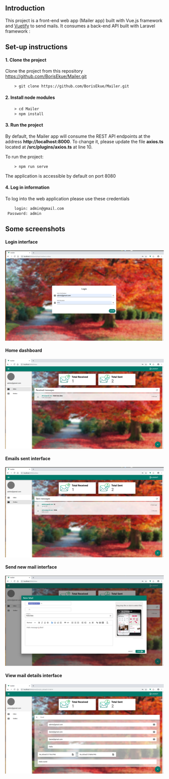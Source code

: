## Introduction

This project is a front-end web app (Mailer app) built with Vue.js framework and  [Vuetify](https://vuetifyjs.com/en/) to send mails. It consumes a back-end API built with Laravel framework :

## Set-up instructions

#### 1. Clone the project
Clone the project from this repository https://github.com/BorisEkue/Mailer.git

```
    > git clone https://github.com/BorisEkue/Mailer.git
```

#### 2. Install node modules
```
    > cd Mailer
    > npm install
```

#### 3. Run the project
By default, the Mailer app will consume the REST API endpoints at the address **http://localhost:8000**.
To change it, please update the file **axios.ts** located at **/src/plugins/axios.ts** at line 10.

To run the project:

```
    > npm run serve
```

The application is accessible by default on port 8080

#### 4. Log in information
To log into the web application please use these credentials

```
    login: admin@gmail.com
 Password: admin
```

## Some screenshots

#### Login interface

![Login](screenshots/Login.png)


#### Home dashboard

![Home](screenshots/Home.png)


#### Emails sent interface

![Emails_sent](screenshots/Sent_mails.png)


#### Send new mail interface

![New_Mail](screenshots/New_Mail.png)


#### View mail details interface

![View_a_Mail](screenshots/View_a_Mail.png)